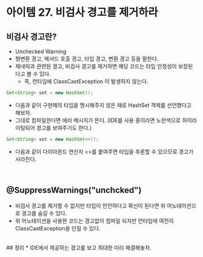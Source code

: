 # 아이템 27. 비검사 경고를 제거하라

## 비검사 경고란?
* Unchecked Warning
* 형변환 경고, 메서드 호출 경고, 타입 경고, 변환 경고 등을 말한다.
* 제네릭과 관련된 경고, 비검사 경고를 제거하면 해당 코드는 타입 안정성이 보장된다고 볼 수 있다.
  * 즉, 런타임에 ClassCastException 이 발생하지 않는다.

```java
Set<String> set = new HashSet();
```
* 다음과 같이 구현체의 타입을 명시해주지 않은 채로 HashSet 객체를 선언했다고 해보자.
* 그대로 컴파일한다면 에러 메시지가 뜬다. (IDE를 사용 중이라면 노란색으로 하이라이팅되어 경고를 보여주기도 한다.)

```java
Set<String> set = new HashSet<>();
```
* 다음과 같이 다이아몬드 연산자 <>를 붙여주면 타입을 추론할 수 있으므로 경고가 사라진다.

<br>

## @SuppressWarnings("unchcked")
* 비검사 경고를 제거할 수 없지만 타입이 안전하다고 확신이 된다면 위 어노테이션으로 경고를 숨길 수 있다.
* 위 어노테이션을 사용한 코드는 경고없이 컴파일 되지만 런타임에 여전히 ClassCastException을 던질 수 있다.

<br>
## 정리
* IDE에서 제공하는 경고를 보고 최대한 미리 해결해놓자.